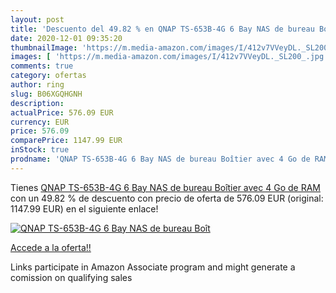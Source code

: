 ```yaml
---
layout: post
title: 'Descuento del 49.82 % en QNAP TS-653B-4G 6 Bay NAS de bureau Boît'
date: 2020-12-01 09:35:20
thumbnailImage: 'https://m.media-amazon.com/images/I/412v7VVeyDL._SL200_.jpg'
images: [ 'https://m.media-amazon.com/images/I/412v7VVeyDL._SL200_.jpg' ]
comments: true
category: ofertas
author: ring
slug: B06XGQHGNH
description:
actualPrice: 576.09 EUR
currency: EUR
price: 576.09
comparePrice: 1147.99 EUR
inStock: true
prodname: 'QNAP TS-653B-4G 6 Bay NAS de bureau Boîtier avec 4 Go de RAM'
---
```


Tienes [QNAP TS-653B-4G 6 Bay NAS de bureau Boîtier avec 4 Go de RAM](https://www.amazon.fr/dp/B06XGQHGNH/?tag=tolees0d-21) con un 49.82 % de descuento con precio de oferta de 576.09 EUR (original: 1147.99 EUR) en el siguiente enlace!

[![QNAP TS-653B-4G 6 Bay NAS de bureau Boît](https://m.media-amazon.com/images/I/412v7VVeyDL._SL200_.jpg)](https://www.amazon.fr/dp/B06XGQHGNH/?tag=tolees0d-21)

[Accede a la oferta!!](https://www.amazon.fr/dp/B06XGQHGNH/?tag=tolees0d-21)

Links participate in Amazon Associate program and might generate a comission on qualifying sales



